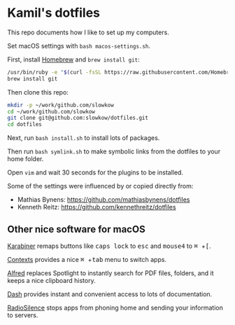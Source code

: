 # Kamil's dotfiles

This repo documents how I like to set up my computers.

Set macOS settings with `bash macos-settings.sh`.

First, install [Homebrew] and `brew install git`:

```bash
/usr/bin/ruby -e "$(curl -fsSL https://raw.githubusercontent.com/Homebrew/install/master/install)"
brew install git
```

Then clone this repo:

```bash
mkdir -p ~/work/github.com/slowkow
cd ~/work/github.com/slowkow
git clone git@github.com:slowkow/dotfiles.git
cd dotfiles
```

Next, run `bash install.sh` to install lots of packages.

Then run `bash symlink.sh` to make symbolic links from the dotfiles to your
home folder.

Open `vim` and wait 30 seconds for the plugins to be installed.

Some of the settings were influenced by or copied directly from:

- Mathias Bynens: https://github.com/mathiasbynens/dotfiles
- Kenneth Reitz: https://github.com/kennethreitz/dotfiles

## Other nice software for macOS

[Karabiner] remaps buttons like <kbd>caps lock</kbd> to <kbd>esc</kbd> and
<kbd>mouse4</kbd> to <kbd>⌘ </kbd>+<kbd>[</kbd>.

[Contexts] provides a nice <kbd>⌘ </kbd>+<kbd>tab</kbd> menu to switch apps.

[Alfred] replaces Spotlight to instantly search for PDF files, folders, and
it keeps a nice clipboard history.

[Dash] provides instant and convenient access to lots of documentation.

[RadioSilence] stops apps from phoning home and sending your information to
servers.

[Alfred]: https://alfredapp.com
[Contexts]: https://contexts.co
[Dash]: https://kapeli.com/dash
[Flycut]: https://github.com/TermiT/Flycut
[Homebrew]: https://brew.sh
[Karabiner]: https://github.com/tekezo/Karabiner-Elements
[RadioSilence]: https://radiosilenceapp.com

